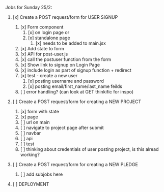 Jobs for Sunday 25/2:

1. [x] Create a POST request/form for USER SIGNUP
   1. [x] Form component
      1. [x] on login page or 
      2. [x] standalone page
         1. [x] needs to be added to main.jsx
   2. [x] Add state to form
   3. [x] API for post-user.js
   4. [x] call the postuser function from the form
   5. [x] Show link to signup on Login Page
   6. [x] include login as part of signup function + redirect
   7. [x] test - create a new user
      1. [x] posting username and password
      2. [x] posting email/first_name/last_name feilds
   8. [ ] error handling? (can look at GET thinkific for inspo)


2. [ ] Create a POST request/form for creating a NEW PROJECT
   1. [x] form with state
   2. [x] page
   3. [ ] url on main
   4. [ ] navigate to project page after submit
   5. [ ] navbar
   6. [ ] api
   7. [ ] test
   8. [ ] thinking about credentials of user posting project, is this alread working?
   

3. [ ] Create a POST request/form for creating a NEW PLEDGE
   1. [ ] add subjobs here

4. [ ] DEPLOYMENT
